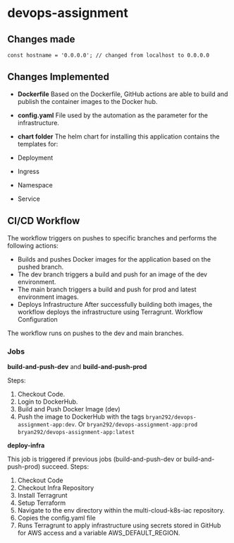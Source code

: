 # devops-assignment

## Changes made
`const hostname = '0.0.0.0'; // changed from localhost to 0.0.0.0
`

## Changes Implemented
- **Dockerfile**
Based on the Dockerfile, GitHub actions are able to build and publish the container images to the Docker hub.

- **config.yaml**
File used by the automation as the parameter for the infrastructure.

- **chart folder**
The helm chart for installing this application contains the templates for:
- Deployment
- Ingress
- Namespace
- Service

## CI/CD Workflow

The workflow triggers on pushes to specific branches and performs the following actions:

- Builds and pushes Docker images for the application based on the pushed branch.
- The dev branch triggers a build and push for an image of the dev environment.
- The main branch triggers a build and push for prod and latest environment images.
- Deploys Infrastructure
After successfully building both images, the workflow deploys the infrastructure using Terragrunt.
Workflow Configuration

The workflow runs on pushes to the dev and main branches.

### Jobs

**build-and-push-dev** and **build-and-push-prod**

Steps:
1. Checkout Code.
2. Login to DockerHub.
3. Build and Push Docker Image (dev)
4. Push the image to DockerHub with the tags 
`bryan292/devops-assignment-app:dev`.
Or
`bryan292/devops-assignment-app:prod`
`bryan292/devops-assignment-app:latest`

**deploy-infra**

This job is triggered if previous jobs (build-and-push-dev or build-and-push-prod) succeed.
Steps:
1. Checkout Code
2. Checkout Infra Repository
3. Install Terragrunt
4. Setup Terraform
5. Navigate to the env directory within the multi-cloud-k8s-iac repository.
6. Copies the config.yaml file
7. Runs Terragrunt to apply infrastructure using secrets stored in GitHub for AWS access and a variable AWS_DEFAULT_REGION.